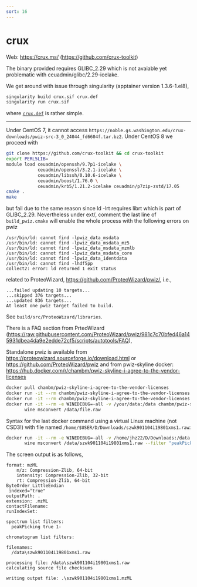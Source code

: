 ```yaml
---
sort: 16
---
```


# crux

Web: <https://crux.ms/> (<https://github.com/crux-toolkit>)

The binary provided requires GLIBC_2.29 which is not avaiable yet problematic with ceuadmin/glibc/2.29-icelake.

We get around with issue through singularity (apptainer version 1.3.6-1.el8),

```bash
singularity build crux.sif crux.def
singularity run crux.sif
```

where [`crux.def`](files/crux.def) is rather simple.

---

Under CentOS 7, it cannot access `https://noble.gs.washington.edu/crux-downloads/pwiz-src-3_0_24044_fd6604f.tar.bz2`.
Under CentOS 8 we proceed with

```bash
git clone https://github.com/crux-toolkit && cd crux-toolkit
export PERL5LIB=
module load ceuadmin/openssh/9.7p1-icelake \
            ceuadmin/openssl/3.2.1-icelake \
            ceuadmin/libssh/0.10.6-icelake \
            ceuadmin/boost/1.76.0 \
            ceuadmin/krb5/1.21.2-icelake ceuadmin/p7zip-zstd/17.05
cmake .
make
```

but fail due to the same reason since ld -lrt requires librt which is part of GLIBC_2.29. Nevertheless under ext/,
comment the last line of `build_pwiz.cmake` will enable the whole process with the following errors on pwiz

```
/usr/bin/ld: cannot find -lpwiz_data_msdata
/usr/bin/ld: cannot find -lpwiz_data_msdata_mz5
/usr/bin/ld: cannot find -lpwiz_data_msdata_mzmlb
/usr/bin/ld: cannot find -lpwiz_data_msdata_core
/usr/bin/ld: cannot find -lpwiz_data_identdata
/usr/bin/ld: cannot find -lhdf5pp
collect2: error: ld returned 1 exit status
```

related to ProteoWizard, <https://github.com/ProteoWizard/pwiz/>, i.e.,

```
...failed updating 10 targets...
...skipped 376 targets...
...updated 836 targets...
At least one pwiz target failed to build.
```

See `build/src/ProteoWizard/libraries`.

There is a FAQ section from PrteoWizard (<https://raw.githubusercontent.com/ProteoWizard/pwiz/981c7c70bfed46a145931dbea4da9e2edde72cf5/scripts/autotools/FAQ>),

Standalone pwiz is available from <https://proteowizard.sourceforge.io/download.html> or <https://github.com/ProteoWizard/pwiz> and from pwiz-skyline docker: <https://hub.docker.com/r/chambm/pwiz-skyline-i-agree-to-the-vendor-licenses>

```bash
docker pull chambm/pwiz-skyline-i-agree-to-the-vendor-licenses
docker run -it --rm chambm/pwiz-skyline-i-agree-to-the-vendor-licenses wine msconvert --help
docker run -it --rm chambm/pwiz-skyline-i-agree-to-the-vendor-licenses wine SkylineCmd --help
docker run -it --rm -e WINEDEBUG=-all -v /your/data:/data chambm/pwiz-skyline-i-agree-to-the-vendor-licenses \
       wine msconvert /data/file.raw
```

Syntax for the last docker command using a virtual Linux machine (not CSD3!) with file named `/home/$USER/D/Downloads/szwk901104i19801xms1.raw`:

```bash
docker run -it --rm -e WINEDEBUG=-all -v /home/jhz22/D/Downloads:/data chambm/pwiz-skyline-i-agree-to-the-vendor-licenses \
       wine msconvert /data/szwk901104i19801xms1.raw --filter "peakPicking true 1-"
```

The screen output is as follows,

```
format: mzML
    m/z: Compression-Zlib, 64-bit
    intensity: Compression-Zlib, 32-bit
    rt: Compression-Zlib, 64-bit
ByteOrder_LittleEndian
 indexed="true"
outputPath: .
extension: .mzML
contactFilename:
runIndexSet:

spectrum list filters:
  peakPicking true 1-

chromatogram list filters:

filenames:
  /data\szwk901104i19801xms1.raw

processing file: /data\szwk901104i19801xms1.raw
calculating source file checksums

writing output file: .\szwk901104i19801xms1.mzML
```
